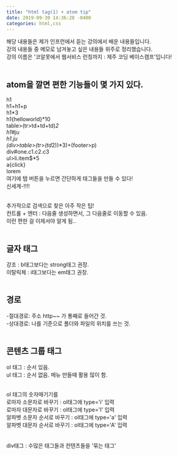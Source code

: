 ```yaml
---
title: "html tag(1) + atom tip"
date: 2019-09-30 14:36:28 -0400
categories: html,css
---
```

 
해당 내용들은 제가 인프런에서 듣는 강의에서 배운 내용들입니다.<br />
강의 내용들 중 메모로 남겨놓고 싶은 내용들 위주로 정리했습니다.  
강의 이름은 '코알못에서 웹서비스 런칭까지 : 제주 코딩 베이스캠프'입니다!<br><br>

 
## atom을 깔면 편한 기능들이 몇 가지 있다.  
h1<br>
h1+h1+p<br>
h1*3<br>
h1{helloworld}*10<br>
table>(tr>td+td+td)*2 <br>
h1#ju<br>
h1.ju<br>
(div>table>(tr>(td*2))*3)+(footer>p) <br>
div#one.c1.c2.c3 <br>
ul>li.item$*5<br>
a{click} <br>
lorem<br>
여기에 탭 버튼을 누르면 간단하게 태그들을 만들 수 있다!<br>
신세계-!!!!<br><br>
 
추가적으로 검색으로 찾은 아주 작은 팁!<br>
컨트롤 + 엔터 : 다음줄 생성하면서, 그 다음줄로 이동할 수 있음.<br>이런 편한 걸 이제서야 알게 됨..<br><br> 
  
## 글자 태그  
강조 : b태그보다는 strong태그 권장. <br>
이탈릭체 : i태그보다는 em태그 권장. <br><br>

## 경로  
-절대경로: 주소 http~~ 가 통째로 들어간 것.<br>
-상대경로: 나를 기준으로 폴더와 파일의 위치를 쓰는 것.<br><br> 


## 콘텐츠 그룹 태그<br>

ol 태그 : 순서 있음.<br>
ul 태그 : 순서 없음. 메뉴 만들때 활용 많이 함.<br><br>

ol 태그의 숫자매기기를  
로마자 소문자로 바꾸기 : ol태그에 type='i' 입력  
로마자 대문자로 바꾸기 :  ol태그에 type='I' 입력  
알파벳 소문자 순서로 바꾸기 : ol태그에 type='a' 입력  
알파벳 대문자 순서로 바꾸기 : ol태그에 type='A' 입력  
<br><br>
div태그 : 수많은 태그들과 컨텐츠들을 '묶는 태그'
